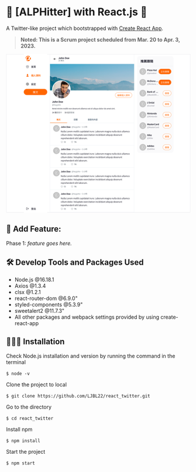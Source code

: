 # 💬 [ALPHitter] with React.js 👥

A Twitter-like project which bootstrapped with [Create React App](https://github.com/facebook/create-react-app).

> **Noted: This is a Scrum project scheduled from Mar. 20 to Apr. 3, 2023.**

![Design](/public/designScreenshot.png)

## 👀 Add Feature:

Phase 1: _feature goes here._

## 🛠️ Develop Tools and Packages Used

- Node.js @16.18.1
- Axios @1.3.4
- clsx @1.2.1
- react-router-dom @6.9.0"
- styled-components @5.3.9"
- sweetalert2 @11.7.3"
- All other packages and webpack settings provided by using create-react-app

## 🧑🏻‍💻 Installation

Check Node.js installation and version by running the command in the terminal

```
$ node -v
```

Clone the project to local

```
$ git clone https://github.com/LJBL22/react_twitter.git
```

Go to the directory

```
$ cd react_twitter
```

Install npm

```
$ npm install
```

Start the project

```
$ npm start
```
